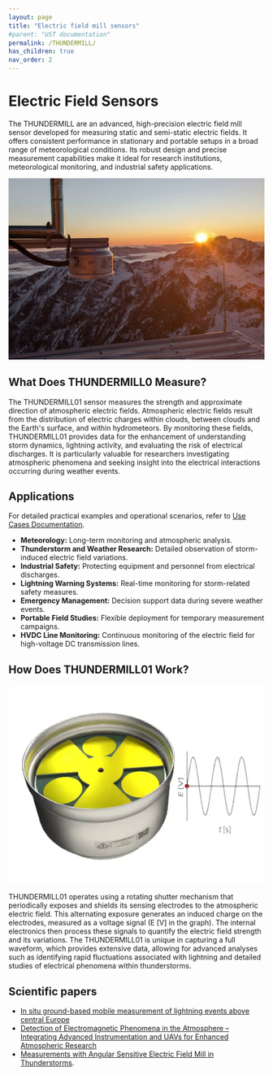 ```yaml
---
layout: page
title: "Electric field mill sensors"
#parent: "UST documentation"
permalink: /THUNDERMILL/
has_children: true
nav_order: 2
---
```


# Electric Field Sensors

The THUNDERMILL are an advanced, high-precision electric field mill sensor developed for measuring static and semi-static electric fields. It offers consistent performance in stationary and portable setups in a broad range of meteorological conditions. Its robust design and precise measurement capabilities make it ideal for research institutions, meteorological monitoring, and industrial safety applications.

![THUNDERMILL01 mounted in mountains](THUNDERMILL01_mounted.jpg)

## What Does THUNDERMILL0 Measure?

The THUNDERMILL01 sensor measures the strength and approximate direction of atmospheric electric fields. Atmospheric electric fields result from the distribution of electric charges within clouds, between clouds and the Earth's surface, and within hydrometeors. By monitoring these fields, THUNDERMILL01 provides data for the enhancement of understanding storm dynamics, lightning activity, and evaluating the risk of electrical discharges. It is particularly valuable for researchers investigating atmospheric phenomena and seeking insight into the electrical interactions occurring during weather events.

## Applications

For detailed practical examples and operational scenarios, refer to [Use Cases Documentation](./usecases.md).

* **Meteorology:** Long-term monitoring and atmospheric analysis.
* **Thunderstorm and Weather Research:** Detailed observation of storm-induced electric field variations.
* **Industrial Safety:** Protecting equipment and personnel from electrical discharges.
* **Lightning Warning Systems:** Real-time monitoring for storm-related safety measures.
* **Emergency Management:** Decision support data during severe weather events.
* **Portable Field Studies:** Flexible deployment for temporary measurement campaigns.
* **HVDC Line Monitoring:** Continuous monitoring of the electric field for high-voltage DC transmission lines.

## How Does THUNDERMILL01 Work?

![THUNDERMILL01 woriking principle](Thundermill_sine.webp)

THUNDERMILL01 operates using a rotating shutter mechanism that periodically exposes and shields its sensing electrodes to the atmospheric electric field. This alternating exposure generates an induced charge on the electrodes, measured as a voltage signal (E [V] in the graph). The internal electronics then process these signals to quantify the electric field strength and its variations. The THUNDERMILL01 is unique in capturing a full waveform, which provides extensive data, allowing for advanced analyses such as identifying rapid fluctuations associated with lightning and detailed studies of electrical phenomena within thunderstorms. 

## Scientific papers

* [In situ ground-based mobile measurement of lightning events above central Europe](https://amt.copernicus.org/articles/16/547/2023/)
* [Detection of Electromagnetic Phenomena in the Atmosphere – Integrating Advanced Instrumentation and UAVs for Enhanced Atmospheric Research](https://dspace.cvut.cz/handle/10467/120570)
* [Measurements with Angular Sensitive Electric Field Mill in Thunderstorms](https://iopscience.iop.org/article/10.1088/1742-6596/2985/1/012014/pdf).
